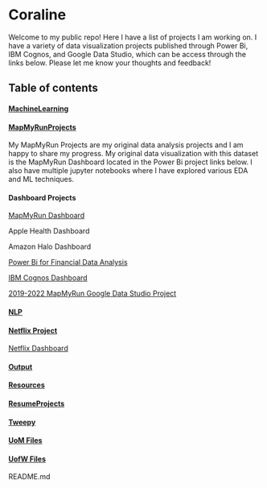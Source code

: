 # Coraline

Welcome to my public repo! Here I have a list of projects I am working on. I have a variety of data visualization projects published through Power Bi, IBM Cognos, and Google Data Studio, which can be access through the links below. Please let me know your thoughts and feedback!

## Table of contents

#### [MachineLearning](https://github.com/Cbhami/Coraline/tree/master/MachineLearning)

#### [MapMyRunProjects](https://github.com/Cbhami/Coraline/tree/master/MapMyRunProjects)

My MapMyRun Projects are my original data analysis projects and I am happy to share my progress. My original data visualization with this dataset is the MapMyRun Dashboard located in the Power Bi project links below. I also have multiple jupyter notebooks where I have explored various EDA and ML techniques.

#### Dashboard Projects

[MapMyRun Dashboard](https://app.powerbi.com/view?r=eyJrIjoiMjUzZjU5ZDYtNmQ3ZC00MWMxLTk3OWMtZmIwNDM3YzM1NjMwIiwidCI6ImRkMjQ2ZTRhLTU0MzQtNGUxNS04YWUzLTkxYWQ5Nzk3YjIwOSIsImMiOjN9&pageName=ReportSection)

Apple Health Dashboard

Amazon Halo Dashboard

[Power Bi for Financial Data Analysis](https://app.powerbi.com/view?r=eyJrIjoiMjE1YWY1OGYtYmRhOS00MDgwLTk5M2UtYWYwNWI2NTQ0MTljIiwidCI6ImRkMjQ2ZTRhLTU0MzQtNGUxNS04YWUzLTkxYWQ5Nzk3YjIwOSIsImMiOjN9&pageName=ReportSection)

[IBM Cognos Dashboard](https://dataplatform.cloud.ibm.com/dashboards/a98ff4b5-cb40-41cd-b0fa-b10e53804cb1/view/6c21a00238940acb7fe8e2e4079c28067a332258b2bb805783d77b4959317997f06f4794c82c4d0e8c450561f3ed125dcd)

[2019-2022 MapMyRun Google Data Studio Project](https://datastudio.google.com/reporting/31573b87-1115-4cf6-9499-88db18c5ee03)

#### [NLP](https://github.com/Cbhami/Coraline/tree/master/NLP)

#### [Netflix Project](https://github.com/Cbhami/Coraline/tree/master/Netflix%20Project)

[Netflix Dashboard](https://app.powerbi.com/view?r=eyJrIjoiNmYwMWMwYjItNWVjZS00MzEwLTlmZjAtZmU3NWM2YzQ3NzU1IiwidCI6ImRkMjQ2ZTRhLTU0MzQtNGUxNS04YWUzLTkxYWQ5Nzk3YjIwOSIsImMiOjN9&pageName=ReportSection)

#### [Output](https://github.com/Cbhami/Coraline/tree/master/Output)

#### [Resources](Resources)

#### [ResumeProjects](https://github.com/Cbhami/Coraline/tree/master/ResumeProjects)

#### [Tweepy](https://github.com/Cbhami/Coraline/tree/master/Tweepy)

#### [UoM Files](https://github.com/Cbhami/Coraline/tree/master/UoM%20Files)

#### [UofW Files](https://github.com/Cbhami/Coraline/tree/master/UoM%20Files)

README.md
